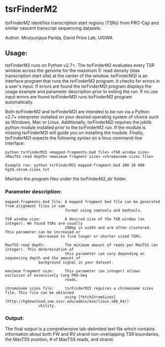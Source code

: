 # tsrFinderM2
tsrFinderM2 identifies transcription start regions (TSRs) from PRO-Cap and similar nascent transcript sequencing datasets.

Author: Mrutyunjaya Parida, David Price Lab, UIOWA

## Usage:
tsrFinderM2 runs on Python v2.7+. The tsrFinderM2 evaluates every TSR window across the genome for the maximum 5' read density (max transcription start site) at the center of the window. tsrFinderM2I is an interface program that runs the tsrFinderM2 program. It checks for errors in a user's input. If errors are found the tsrFinderM2I program displays the usage example and parameter description prior to exiting the run. If no use input errors are found tsrFinderM2I runs tsrFinderM2 program automatically.

Both tsrFinderM2 and tsrFinderM2I are intended to be run via a Python v2.7+ interpreter installed on your desired operating system of choice such as Windows, Mac or Linux. Additionally, tsrFinderM2I requires the joblib python module installed prior to the tsrFinderM2 run. If the module is missing tsrFinderM2I will guide you on installing the module. Finally, tsrFinderM2I expects the following syntax on a linux command-line interface:

```
python tsrFinderM2I <mapped-fragments.bed file> <TSR window size> <MaxTSS read depth> <maximum fragment size> <chromosome sizes file>

Example run: python tsrFinderM2I mapped-fragment.bed 200 10 600 hg38.chrom.sizes.txt

```
Maintain the program files under the tsrFinderM2_dir folder.

### Parameter description:
```
mapped-fragments.bed file: A mapped fragment bed file can be generated from alignment files in sam
                           format using samtools and bedtools.

TSR window size:           A desired size of the TSR window (an integer). We found TSRs are usually
                           200bp in width and are often clustered. This parameter can be increased or
			   decreased to find longer or shorter sized TSRs.

MaxTSS read depth:         The minimum amount of reads per MaxTSS (an integer). This determination of
                           this parameter can vary depending on sequencing depth and the amount of
			   background signal in your dataset.

maximum fragment size:     This parameter (an integer) allows exclusion of excessively long PRO-Seq
                           reads. 

chromosome sizes file:     tsrFinderM2I requires a chromosome sizes file. This file can be obtained
                           using [fetchChromSizes](http://hgdownload.soe.ucsc.edu/admin/exe/linux.x86_64/)
			   utility.
```

### Output:
The final output is a comprehensive tab-delimited text file which contains information about both FW and RV strand non-overlapping TSR boundaries, the MaxTSS position, # of MaxTSS reads, and strand.
